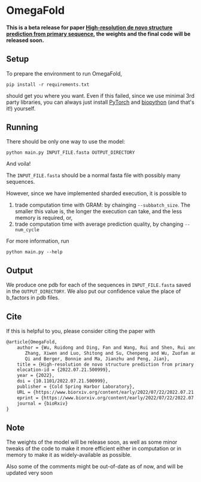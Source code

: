 # OmegaFold

#### This is a beta release for paper [High-resolution de novo structure prediction from primary sequence](https://www.biorxiv.org/content/10.1101/2022.07.21.500999v1), the weights and the final code will be released soon.

## Setup

To prepare the environment to run OmegaFold,

```commandline
pip install -r requirements.txt
```

should get you where you want.
Even if this failed, since we use minimal 3rd party libraries, you can
always just install
[PyTorch](https://pytorch.org)
and
[biopython](https://biopython.org)
(and that's it!)
yourself.

## Running

There should be only one way to use the model:

```commandline
python main.py INPUT_FILE.fasta OUTPUT_DIRECTORY
```

And voila!

The `INPUT_FILE.fasta` should be a normal fasta file with possibly many
sequences.

However, since we have implemented sharded execution, it is possible to

1. trade computation time with GRAM: by chainging `--subbatch_size`. The
   smaller
   this value is, the longer the execution can take, and the less memory is
   required, or,
2. trade computation time with average prediction quality, by changing
   `--num_cycle`

For more information, run

```commandline
python main.py --help
```

## Output

We produce one pdb for each of the sequences in `INPUT_FILE.fasta` saved in
the `OUTPUT_DIRECTORY`. We also put our confidence value the place of
b_factors in pdb files.

## Cite

If this is helpful to you, please consider citing the paper with

```tex
@article{OmegaFold,
	author = {Wu, Ruidong and Ding, Fan and Wang, Rui and Shen, Rui and 
       Zhang, Xiwen and Luo, Shitong and Su, Chenpeng and Wu, Zuofan and Xie, 
       Qi and Berger, Bonnie and Ma, Jianzhu and Peng, Jian},
	title = {High-resolution de novo structure prediction from primary sequence},
	elocation-id = {2022.07.21.500999},
	year = {2022},
	doi = {10.1101/2022.07.21.500999},
	publisher = {Cold Spring Harbor Laboratory},
	URL = {https://www.biorxiv.org/content/early/2022/07/22/2022.07.21.500999},
	eprint = {https://www.biorxiv.org/content/early/2022/07/22/2022.07.21.500999.full.pdf},
	journal = {bioRxiv}
}

```

## Note

The weights of the model will be release soon, as well as some minor tweaks
of the code to make it more efficient either in computation or in memory to
make it as widely-available as possible.

Also some of the comments might be out-of-date as of now, and will be
updated very soon